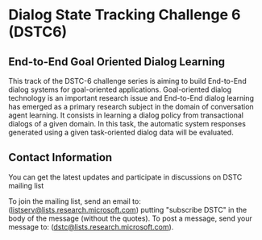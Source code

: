 # Dialog State Tracking Challenge 6 (DSTC6)
## End-to-End Goal Oriented Dialog Learning

This track of the DSTC-6 challenge series is aiming to build End-to-End dialog systems for goal-oriented applications. Goal-oriented dialog technology is an important research issue and End-to-End dialog learning has emerged as a primary research subject in the domain of conversation agent learning. It consists in learning a dialog policy from transactional dialogs of a given domain. In this task, the automatic system responses generated using a given task-oriented dialog data will be evaluated. 

## Contact Information
You can get the latest updates and participate in discussions on DSTC mailing list

To join the mailing list, send an email to: (listserv@lists.research.microsoft.com)
putting "subscribe DSTC" in the body of the message (without the quotes).
To post a message, send your message to: (dstc@lists.research.microsoft.com).

